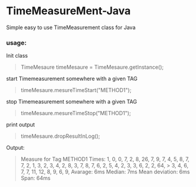 # TimeMeasureMent-Java
Simple easy to use TimeMeasurement class for Java

### usage:
Init class
> TimeMesaure timeMesaure = TimeMesaure.getInstance();

start Timemeasurement somewhere with a given TAG
> timeMesaure.mesureTimeStart("METHOD1");

stop Timemeasurement somewhere with a given TAG
> timeMesaure.mesureTimeStop("METHOD1");

print output 
> timeMesaure.dropResultInLog();

Output:
> Measure for Tag METHOD1
>      Times: 1, 0, 0, 7, 2, 8, 26, 7, 9, 7, 4, 5, 8, 7, 7, 2, 1, 3, 2, 3, 4, 2, 8, 3, 7, 8, 7, 6, 2, 5, 4, 2, 3, 3, 6, 2, 2, 64, >      3, 4, 6, 7, 7, 11, 12, 8, 9, 6, 9, 
>      Avarage: 6ms
>      Median: 7ms
>      Mean deviation: 6ms
>      Span: 64ms
